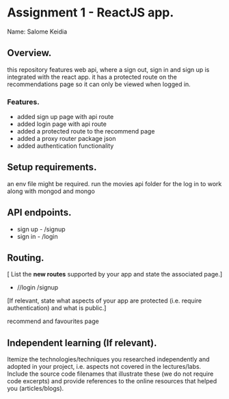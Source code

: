# Assignment 1 - ReactJS app.

Name: Salome Keidia

## Overview.

this repository features web api, where a sign out, sign in and sign up is integrated with the react app.
it has a protected route on the recommendations page so it can only be viewed when logged in.


### Features.
+ added sign up page with api route
+ added login page with api route
+ added a protected route to the recommend page
+ added a proxy router package json
+ added authentication functionality

## Setup requirements.

an env file might be required. run the movies api folder for the log in to work along with mongod and mongo

## API endpoints.


+ sign up - /signup
+ sign in - /login

## Routing.

[ List the __new routes__ supported by your app and state the associated page.]

+ //login
/signup


[If relevant, state what aspects of your app are protected (i.e. require authentication) and what is public.]

recommend and favourites page

## Independent learning (If relevant).

Itemize the technologies/techniques you researched independently and adopted in your project, 
i.e. aspects not covered in the lectures/labs. Include the source code filenames that illustrate these 
(we do not require code excerpts) and provide references to the online resources that helped you (articles/blogs).